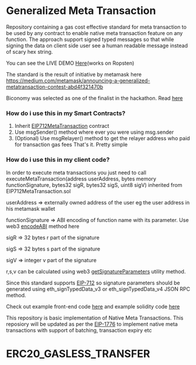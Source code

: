 # Generalized Meta Transaction

Repository containing a gas cost effective standard for meta transaction to be used by any contract to enable native meta transaction feature on any function. 
The approach support signed typed messages so that while signing the data on client side user see a human readable message instead of scary hex string.

You can see the LIVE DEMO <a href="https://metatx.biconomy.io" target="_blank" >Here</a>(works on Ropsten)

The standard is the result of initiative by metamask here https://medium.com/metamask/announcing-a-generalized-metatransaction-contest-abd4f321470b

Biconomy was selected as one of the finalist in the hackathon. Read <a href="https://medium.com/metamask/our-metatransaction-hackathon-winner-a620551ccb9b" target="_blank">here</a>

<h3>How do i use this in my Smart Contracts?</h3>

1. Inherit <a href="https://github.com/bcnmy/metatx-standard/blob/master/src/contracts/EIP712MetaTransaction.sol" target="_blank" >EIP712MetaTransaction</a> contract 
2. Use msgSender() method where ever you were using msg.sender
3. (Optional) Use msgRelayer() method to get the relayer address who paid for transaction gas fees
That's it. Pretty simple

<h3>How do i use this in my client code?</h3>
In order to execute meta transactions you just need to call 
executeMetaTransaction(address userAddress, bytes memory functionSignature, bytes32 sigR, bytes32 sigS, uint8 sigV)
inherited from EIP712MetaTransaction.sol
<br/>

userAddress       => externally owned address of the user eg the user address in his metamask wallet<br/>

functionSignature => ABI encoding of function name with its parameter. Use web3 <a href="https://web3js.readthedocs.io/en/v1.2.4/web3-eth-contract.html#methods-mymethod-encodeabi" target="_blank" >encodeABI</a> method here

sigR              => 32 bytes r part of the signature

sigS              => 32 bytes s part of the signature

sigV              => integer v part of the signature


r,s,v can be calculated using web3 <a href="https://web3js.readthedocs.io/en/v2.0.0-alpha/web3-utils.html#getsignatureparameters" target="_blank" >getSignatureParameters</a> utility method.

Since this standard supports <a href="https://eips.ethereum.org/EIPS/eip-712" target="_blank" >EIP-712</a> so signature parameters should be generated using eth_signTypedData_v3 or eth_signTypedData_v4 JSON RPC method.

Check out example front-end code <a href="https://github.com/bcnmy/metatx-standard/blob/master/example/react-ui/src/App.js" target="_blank" >here</a> and example solidity code <a href="https://github.com/bcnmy/metatx-standard/blob/master/src/contracts/TestContract.sol" target="_blank" >here</a>

This repository is basic implementation of Native Meta Transactions. This reposiory will be updated as per the <a href="https://github.com/ethereum/EIPs/issues/1776" target="_blank">EIP-1776</a> to implement native meta transactions with support of batching, transaction expiry etc
# ERC20_GASLESS_TRANSFER
